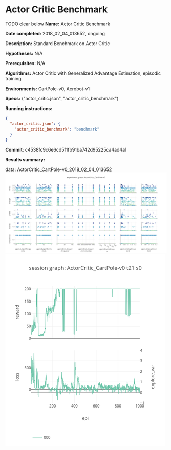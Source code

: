 # Actor Critic Benchmark

TODO clear below
**Name:** Actor Critic Benchmark

**Date completed:** 2018_02_04_013652, ongoing

**Description:** Standard Benchmark on Actor Critic

**Hypotheses:** N/A

**Prerequisites:** N/A

**Algorithms:** Actor Critic with Generalized Advantage Estimation, episodic training

**Environments:** CartPole-v0, Acrobot-v1

**Specs:** ("actor_critic.json", "actor_critic_benchmark")

**Running instructions:**
```json
{
  "actor_critic.json": {
    "actor_critic_benchmark": "benchmark"
  }
}
```

**Commit**: c4538fc9c6e6cd5f1fb91ba742d95225ca4ad4a1

**Results summary:**

data: ActorCritic_CartPole-v0_2018_02_04_013652
![](/assets/ActorCritic_CartPole-v0_experiment_graph.png)
![](/assets/ActorCritic_CartPole-v0_t21_s0_session_graph.png)
